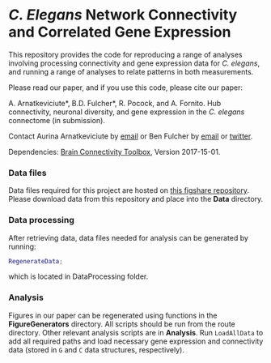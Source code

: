 # _C. Elegans_ Network Connectivity and Correlated Gene Expression

This repository provides the code for reproducing a range of analyses involving processing connectivity and gene expression data for *C. elegans*, and running a range of analyses to relate patterns in both measurements.

Please read our paper, and if you use this code, please cite our paper:

A. Arnatkeviciute\*, B.D. Fulcher\*, R. Pocock, and A. Fornito. Hub connectivity, neuronal diversity, and gene expression in the _C. elegans_ connectome (in submission).

Contact Aurina Arnatkeviciute by [email](mailto:aurina.arnatkeviciute@monash.edu) or Ben Fulcher by [email](mailto:ben.d.fulcher@gmail.com) or [twitter](https://twitter.com/bendfulcher).

Dependencies:
[Brain Connectivity Toolbox](https://sites.google.com/site/bctnet/), Version 2017-15-01.

### Data files
Data files required for this project are hosted on [this figshare repository](https://figshare.com/s/797199619fbabdab8c86).
Please download data from this repository and place into the **Data** directory.

### Data processing
After retrieving data, data files needed for analysis can be generated by running:
```matlab
RegenerateData;
```
which is located in DataProcessing folder. 

### Analysis
Figures in our paper can be regenerated using functions in the **FigureGenerators** directory. All scripts should be run from the route directory. 
Other relevant analysis scripts are in **Analysis**.
Run `LoadAllData` to add all required paths and load necessary gene expression and connectivity data (stored in `G` and `C` data structures, respectively).

